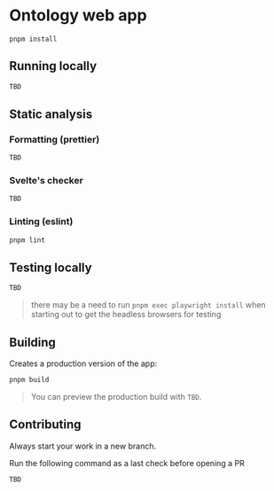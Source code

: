 # Ontology web app

`pnpm install`

## Running locally

```bash
TBD
```

## Static analysis

### Formatting (prettier)

```bash
TBD
```

### Svelte's checker

```bash
TBD
```

### Linting (eslint)

```bash
pnpm lint
```

## Testing locally

```bash
TBD
```

> there may be a need to run `pnpm exec playwright install` when starting out to get the headless browsers for testing

## Building

Creates a production version of the app:

```bash
pnpm build
```

> You can preview the production build with `TBD`.

## Contributing

Always start your work in a new branch.

Run the following command as a last check before opening a PR

```bash
TBD
```
